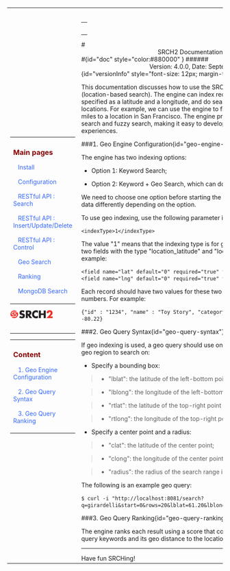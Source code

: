 
<table style="width:100%;table-layout:fixed" ><tr>
	
<td id="sideBarTd" style="width:25%"> 

<div id="sidebar"> <!-- Sidebar -->

<div id="linkpool" > <!-- Links to main pages, id=linkpool-->
<table><tbody><tr><td>
<div><h3><a style="text-decoration: none;color:#880000" href="./main.html">Main pages</a></h3></div>
&nbsp;&nbsp;&nbsp;<a style="text-decoration: none;color:#3366FF" href="./install.html">Install</a><br><br>
&nbsp;&nbsp;&nbsp;<a style="text-decoration: none;color:#3366FF" href="./configuration.html">Configuration</a><br><br>
&nbsp;&nbsp;&nbsp;<a style="text-decoration: none;color:#3366FF" href="./restful-search.html">RESTful API : Search</a><br><br>
&nbsp;&nbsp;&nbsp;<a style="text-decoration: none;color:#3366FF" href="./restful-insert-update-delete.html">RESTful API : Insert/Update/Delete</a><br><br>
&nbsp;&nbsp;&nbsp;<a style="text-decoration: none;color:#3366FF" href="./restful-control.html">RESTful API : Control</a><br><br>
&nbsp;&nbsp;&nbsp;<a style="text-decoration: none;color:#3366FF" href="./geo.html">Geo Search</a></br><br>
&nbsp;&nbsp;&nbsp;<a style="text-decoration: none;color:#3366FF" href="./ranking.html">Ranking</a></br><br>
&nbsp;&nbsp;&nbsp;<a style="text-decoration: none;color:#3366FF" href="./mongodb.html">MongoDB Search</a></br><br>
</td></tr></tbody></table>

<span ><a  href="http://www.srch2.com" target="_blankt"><img  style="width:100px" src="images/logo.png" /></a></span></br></br>
</div> <!-- Links to main pages, id=linkpool-->

<hr/>

<div id="content" > <!-- Table of content, id=content-->
<table><tbody><tr><td>
<div>
<h3>
<a style="text-decoration: none;color:#880000" href="#doc">Content</a></h3></div>
&nbsp;&nbsp;&nbsp;<a style="text-decoration: none;color:#3366FF" href="#geo-engine-config">1. Geo Engine Configuration</a></br><br>
&nbsp;&nbsp;&nbsp;<a style="text-decoration: none;color:#3366FF" href="#geo-query-syntax">2. Geo Query Syntax</a></br><br>
&nbsp;&nbsp;&nbsp;<a style="text-decoration: none;color:#3366FF" href="#geo-query-ranking">3. Geo Query Ranking</a></br><br>
</td></tr></tbody></table>

</div> <!-- Table of content, id=content-->
</div> <!-- Sidebar -->

</td>

<td id="docBody" style="width:70%">
</br>
<div><table><tbody><tr><td>
<div><h3><a style="text-decoration: none;color:#880000" href="#doc"></a></h3></div>

</td></tr></tbody></table></div>
#<center>SRCH2 Documentation: Geo Search</center>#{id="doc" style="color:#880000" }
######<center>Version: 4.0.0, Date: September 19, 2013</center>{id="versionInfo" style="font-size: 12px; margin-top: -20px;"}


This documentation discusses how to use the SRCH2 engine to do powerful geo search (location-based search). The engine can index records with location information specified as a latitude and a longitude, and do search based on both keywords and locations. For example, we can use the engine to find stores called "ghirardelli" within two miles to a location in San Francisco.  The engine provides all the features such as instant search and fuzzy search, making it easy to develop an application to provide great user experiences.

###1. Geo Engine Configuration{id="geo-engine-config"}

The engine has two indexing options:

* Option 1: Keyword Search;

* Option 2: Keyword + Geo Search, which can do location-based search.

We need to choose one option before starting the engine, since the engine will index the data differently depending on the option.

To use geo indexing, use the following parameter in the configuration:

```
<indexType>1</indexType>
```

The value "1" means that the indexing type is for geo. Correspondingly, we need to have two fields with the type "location_latitude" and "location_longitude", respectively. For example:

```
<field name="lat" default="0" required="true" type="location_latitude"/>
<field name="lng" default="0" required="true" type="location_longtitude"/>
```
Each record should have two values for these two types, and they should be float numbers.  For example:
```
{"id" : "1234", "name" : "Toy Story", "category" : "shop", "lat" : 43.22, "lng": -80.22}
```


###2. Geo Query Syntax{id="geo-query-syntax"}

If geo indexing is used, a geo query should use one of the following two ways to define a geo region to search on:

 - Specify a bounding box:

>  * "lblat": the latitude of the left-bottom point of the bounding box;

>  * "lblong": the longitude of the left-bottom point of the bounding box;

>  * "rtlat": the latitude of the top-right point of the bounding box;

>  * "rtlong": the longitude of the top-right point of the bounding box.

 - Specify a center point and a radius:

> * "clat": the latitude of the center point;

> * "clong": the longitude of the center point;

> * "radius": the radius of the search range in degree.


The following is an example geo query:
```
$ curl -i "http://localhost:8081/search?q=girardelli&start=0&rows=20&lblat=61.20&lblong=-149.90&rtlat=61.22&rtlong=-149.70"
```

###3. Geo Query Ranking{id="geo-query-ranking"}

The engine ranks each result using a score that combines its textual similarity with the query keywords and its geo distance to the location specified in the query.

<hr/>
Have fun SRCHing!




<link rel="stylesheet" type="text/css" href="documentation.css">



<script type="text/javascript" src="setSizes.js"></script>
<script>

setSizes();
window.onresize = setSizes
</script>
